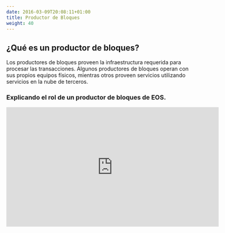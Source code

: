 ```yaml
---
date: 2016-03-09T20:08:11+01:00
title: Productor de Bloques
weight: 40
---
```


## ¿Qué es un productor de bloques?

Los productores de bloques proveen la infraestructura requerida para procesar las transacciones. Algunos productores de 
bloques operan con sus propios equipos físicos, mientras otros proveen servicios utilizando servicios en la nube de terceros.

### Explicando el rol de un productor de bloques de EOS.

<div class="rwd-media">
  <iframe width="560" height="315" src="https://www.youtube.com/embed/YLt5uexD9gg" frameborder="0" allow="accelerometer; autoplay; encrypted-media; gyroscope; picture-in-picture" allowfullscreen></iframe>
</div>
